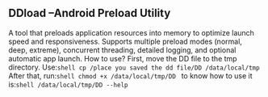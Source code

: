 DDload –Android Preload Utility
---
A tool that preloads application resources into memory to optimize launch speed and responsiveness.
Supports multiple preload modes (normal, deep, extreme), concurrent threading, detailed logging, and optional automatic app launch.
How to use? 
First, move the DD file to the tmp directory. 
Use:```shell cp /place you saved the dd file/DD /data/local/tmp ```
After that, 
run:```shell chmod +x /data/local/tmp/DD ```
to know how to use it
is:```shell /data/local/tmp/DD --help ```
